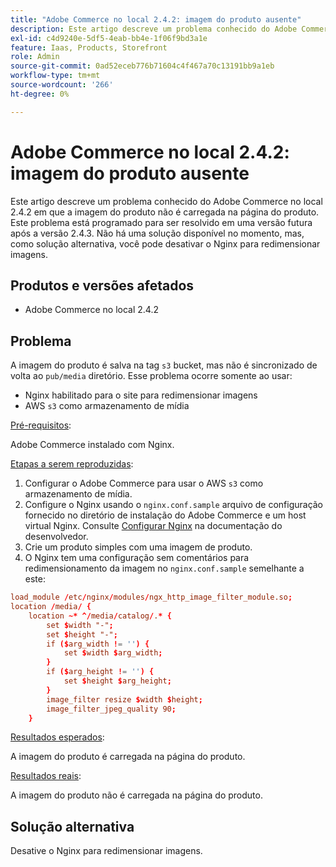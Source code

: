 ```yaml
---
title: "Adobe Commerce no local 2.4.2: imagem do produto ausente"
description: Este artigo descreve um problema conhecido do Adobe Commerce no local 2.4.2 em que a imagem do produto não é carregada na página do produto. Este problema está programado para ser resolvido em uma versão futura após a versão 2.4.3. Não há uma solução disponível no momento, mas, como solução alternativa, você pode desativar o Nginx para redimensionar imagens.
exl-id: c4d9240e-5df5-4eab-bb4e-1f06f9bd3a1e
feature: Iaas, Products, Storefront
role: Admin
source-git-commit: 0ad52eceb776b71604c4f467a70c13191bb9a1eb
workflow-type: tm+mt
source-wordcount: '266'
ht-degree: 0%

---
```


# Adobe Commerce no local 2.4.2: imagem do produto ausente

Este artigo descreve um problema conhecido do Adobe Commerce no local 2.4.2 em que a imagem do produto não é carregada na página do produto. Este problema está programado para ser resolvido em uma versão futura após a versão 2.4.3. Não há uma solução disponível no momento, mas, como solução alternativa, você pode desativar o Nginx para redimensionar imagens.

## Produtos e versões afetados

* Adobe Commerce no local 2.4.2

## Problema

A imagem do produto é salva na tag `s3` bucket, mas não é sincronizado de volta ao `pub/media` diretório. Esse problema ocorre somente ao usar:

* Nginx habilitado para o site para redimensionar imagens
* AWS `s3` como armazenamento de mídia

<u>Pré-requisitos</u>:

Adobe Commerce instalado com Nginx.

<u>Etapas a serem reproduzidas</u>:

1. Configurar o Adobe Commerce para usar o AWS `s3` como armazenamento de mídia.
1. Configure o Nginx usando o `nginx.conf.sample` arquivo de configuração fornecido no diretório de instalação do Adobe Commerce e um host virtual Nginx. Consulte [Configurar Nginx](https://devdocs.magento.com/guides/v2.4/install-gde/prereq/nginx.html#configure-nginx-ubuntu) na documentação do desenvolvedor.
1. Crie um produto simples com uma imagem de produto.
1. O Nginx tem uma configuração sem comentários para redimensionamento da imagem no `nginx.conf.sample` semelhante a este:

```conf
load_module /etc/nginx/modules/ngx_http_image_filter_module.so;
location /media/ {
    location ~* ^/media/catalog/.* {
        set $width "-";
        set $height "-";
        if ($arg_width != '') {
            set $width $arg_width;
        }
        if ($arg_height != '') {
            set $height $arg_height;
        }
        image_filter resize $width $height;
        image_filter_jpeg_quality 90;
    }
```

<u>Resultados esperados</u>:

A imagem do produto é carregada na página do produto.

<u>Resultados reais</u>:

A imagem do produto não é carregada na página do produto.

## Solução alternativa

Desative o Nginx para redimensionar imagens.
